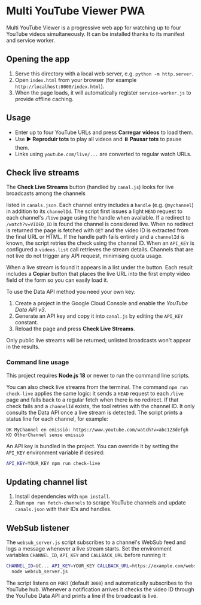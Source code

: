 # Multi YouTube Viewer PWA

Multi YouTube Viewer is a progressive web app for watching up to four YouTube videos simultaneously. It can be installed thanks to its manifest and service worker.

## Opening the app

1. Serve this directory with a local web server, e.g. `python -m http.server`.
2. Open `index.html` from your browser (for example `http://localhost:8000/index.html`).
3. When the page loads, it will automatically register `service-worker.js` to provide offline caching.

## Usage

- Enter up to four YouTube URLs and press **Carregar vídeos** to load them.
- Use **▶️ Reproduir tots** to play all videos and **⏸️ Pausar tots** to pause them.
- Links using `youtube.com/live/...` are converted to regular watch URLs.

## Check live streams

The **Check Live Streams** button (handled by `canal.js`) looks for live broadcasts among the channels

listed in `canals.json`. Each channel entry includes a `handle` (e.g.
`@mychannel`) in addition to its `channelId`. The script first issues a light
`HEAD` request to each channel's `/live` page using the handle when available.
If a redirect to `/watch?v=VIDEO_ID` is found the channel is considered live.
When no redirect is returned the page is fetched with `GET` and the video ID is
extracted from the final URL or HTML. If the handle path fails entirely and a
`channelId` is known, the script retries the check using the channel ID. When an
`API_KEY` is configured a `videos.list` call retrieves the stream details.
Channels that are not live do not trigger any API request, minimising quota
usage.

When a live stream is found it appears in a list under the button. Each result
includes a **Copiar** button that places the live URL into the first empty video
field of the form so you can easily load it.


To use the Data API method you need your own key:

1. Create a project in the Google Cloud Console and enable the *YouTube Data API v3*.
2. Generate an API key and copy it into `canal.js` by editing the `API_KEY`
   constant.
3. Reload the page and press **Check Live Streams**.

Only public live streams will be returned; unlisted broadcasts won't appear in
the results.

### Command line usage

This project requires **Node.js 18** or newer to run the command line scripts.

You can also check live streams from the terminal. The command
`npm run check-live` applies the same logic: it sends a `HEAD` request to each
`/live` page and falls back to a regular fetch when there is no redirect.
If that check fails and a `channelId` exists, the tool retries with the channel
ID. It only consults the Data API once a live stream is detected. The script
prints a status line for each channel, for example:

```
OK MyChannel en emissió: https://www.youtube.com/watch?v=abc123defgh
KO OtherChannel sense emissió
```

An API key is bundled in the project. You can override it by setting the
`API_KEY` environment variable if desired:

```bash
API_KEY=YOUR_KEY npm run check-live
```

## Updating channel list

1. Install dependencies with `npm install`.
2. Run `npm run fetch-channels` to scrape YouTube channels and update `canals.json` with their IDs and handles.

## WebSub listener

The `websub_server.js` script subscribes to a channel's WebSub feed and logs a
message whenever a live stream starts. Set the environment variables
`CHANNEL_ID`, `API_KEY` and `CALLBACK_URL` before running it:

```bash
CHANNEL_ID=UC... API_KEY=YOUR_KEY CALLBACK_URL=https://example.com/websub \
  node websub_server.js
```

The script listens on `PORT` (default `3000`) and automatically subscribes to
the YouTube hub. Whenever a notification arrives it checks the video ID through
the YouTube Data API and prints a line if the broadcast is live.




